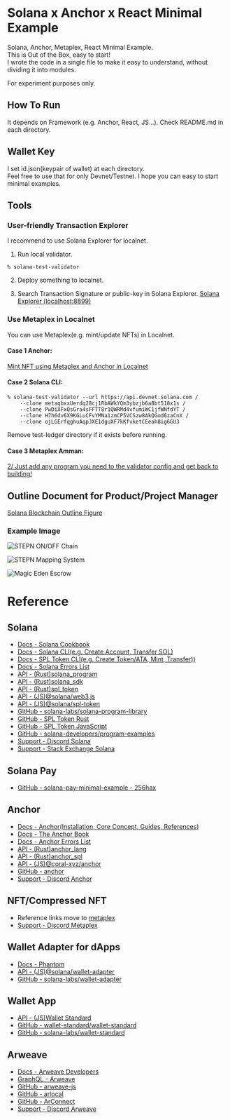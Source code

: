 # Solana x Anchor x React Minimal Example
Solana, Anchor, Metaplex, React Minimal Example.  
This is Out of the Box, easy to start!  
I wrote the code in a single file to make it easy to understand, without dividing it into modules.

For experiment purposes only.  

## How To Run
It depends on Framework (e.g. Anchor, React, JS...). Check README.md in each directory.

## Wallet Key
I set id.json(keypair of wallet) at each directory.  
Feel free to use that for only Devnet/Testnet. I hope you can easy to start minimal examples.

## Tools
### User-friendly Transaction Explorer
I recommend to use Solana Explorer for localnet.

1. Run local validator.
```
% solana-test-validator
```

2. Deploy something to localnet.

3. Search Transaction Signature or public-key in Solana Explorer.
[Solana Explorer (localhost:8899)](https://explorer.solana.com/?cluster=custom)

### Use Metaplex in Localnet
You can use Metaplex(e.g. mint/update NFTs) in Localnet.  

#### Case 1 Anchor:  
[Mint NFT using Metaplex and Anchor in Localnet](https://github.com/256hax/solana-anchor-react-minimal-example/tree/main/anchor/mint_nft_using_metaplex_anchor_in_localnet)  

#### Case 2 Solana CLI:  
```
% solana-test-validator --url https://api.devnet.solana.com /
	--clone metaqbxxUerdq28cj1RbAWkYQm3ybzjb6a8bt518x1s /
	--clone PwDiXFxQsGra4sFFTT8r1QWRMd4vfumiWC1jfWNfdYT /
	--clone H7h6dv6X9KGLuCFvYMNa1zmCP5VCSzw8AkQGod6zaCnX /
	--clone ojLGErfqghuAqpJXE1dguXF7kKfvketCEeah8ig6GU3
```

Remove test-ledger directory if it exists before running.
  
#### Case 3 Metaplex Amman:  
[2/ Just add any program you need to the validator config and get back to building!](https://x.com/metaplex/status/1756731772224909638?s=20)

## Outline Document for Product/Project Manager
[Solana Blockchain Outline Figure](https://github.com/256hax/solana-anchor-react-minimal-example/blob/main/docs/Solana_Blockchain_Outline_Figure.pptx)

### Example Image
![STEPN ON/OFF Chain](https://github.com/256hax/solana-anchor-react-minimal-example/blob/main/docs/screenshot/stepn-screenshot.png?raw=true)  

![STEPN Mapping System](https://github.com/256hax/solana-anchor-react-minimal-example/blob/main/docs/screenshot/stepn-mapping-system.png?raw=true)  

![Magic Eden Escrow](https://github.com/256hax/solana-anchor-react-minimal-example/blob/main/docs/screenshot/magiceden-accounts.png?raw=true)

# Reference
## Solana
- [Docs - Solana Cookbook](https://solanacookbook.com/)
- [Docs - Solana CLI(e.g. Create Account, Transfer SOL)](https://docs.solana.com/cli)
- [Docs - SPL Token CLI(e.g. Create Token/ATA, Mint, Transfer))](https://spl.solana.com/token)
- [Docs - Solana Errors List](https://github.com/solana-labs/solana/blob/master/sdk/src/transaction/error.rs)
- [API - (Rust)solana_program](https://docs.rs/solana-program/latest/solana_program/)
- [API - (Rust)solana_sdk](https://docs.rs/solana-sdk/latest/solana_sdk/)
- [API - (Rust)spl_token](https://docs.rs/spl-token/latest/spl_token/)
- [API - (JS)@solana/web3.js](https://solana-labs.github.io/solana-web3.js/modules.html)
- [API - (JS)@solana/spl-token](https://solana-labs.github.io/solana-program-library/token/js/)
- [GitHub - solana-labs/solana-program-library](https://github.com/solana-labs/solana-program-library)
- [GitHub - SPL Token Rust](https://github.com/solana-labs/solana-program-library/blob/master/token/program/src/instruction.rs)
- [GitHub - SPL Token JavaScript](https://github.com/solana-labs/solana-program-library/tree/master/token/js/src/actions)
- [GitHub -  solana-developers/program-examples](https://github.com/solana-developers/program-examples)
- [Support - Discord Solana](https://discord.com/invite/kBbATFA7PW)
- [Support - Stack Exchange Solana](https://solana.stackexchange.com/)

## Solana Pay
- [GitHub - solana-pay-minimal-example - 256hax](https://github.com/256hax/solana-pay-minimal-example)

## Anchor
- [Docs - Anchor(Installation, Core Concept, Guides, References)](https://www.anchor-lang.com/)
- [Docs - The Anchor Book](https://book.anchor-lang.com/)
- [Docs - Anchor Errors List](https://anchor.so/errors)
- [API - (Rust)anchor_lang](https://docs.rs/anchor-lang/latest/anchor_lang/)
- [API - (Rust)anchor_spl](https://docs.rs/anchor-spl/latest/anchor_spl/index.html)
- [API - (JS)@coral-xyz/anchor](https://coral-xyz.github.io/anchor/ts/index.html)
- [GitHub - anchor](https://github.com/coral-xyz/anchor)
- [Support - Discord Anchor](https://discord.com/invite/ZCHmqvXgDw)

## NFT/Compressed NFT
- Reference links move to [metaplex](https://github.com/256hax/solana-anchor-react-minimal-example/tree/main/scripts/metaplex)
- [Support - Discord Metaplex](https://discord.com/invite/metaplex)

## Wallet Adapter for dApps
- [Docs - Phantom](https://docs.phantom.app/)
- [API - (JS)@solana/wallet-adapter](https://solana-labs.github.io/wallet-adapter/)
- [GitHub - solana-labs/wallet-adapter](https://github.com/solana-labs/wallet-adapter)

## Wallet App
- [API - (JS)Wallet Standard](https://wallet-standard.github.io/wallet-standard/)
- [GitHub - wallet-standard/wallet-standard](https://github.com/wallet-standard/wallet-standard)
- [GitHub - solana-labs/wallet-standard](https://github.com/solana-labs/wallet-standard)

## Arweave
- [Docs - Arweave Developers](https://docs.arweave.org/developers/)
- [GraphQL - Arweave](https://arweave.net/graphql)
- [GitHub - arweave-js](https://github.com/ArweaveTeam/arweave-js)
- [GitHub - arlocal](https://github.com/textury/arlocal)
- [GitHub - ArConnect](https://github.com/th8ta/ArConnect)
- [Support - Discord Arweave](https://discord.com/invite/BXk8tq7)
